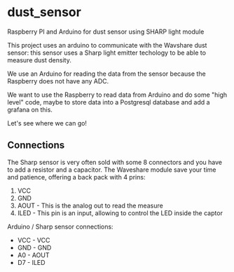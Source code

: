 # dust_sensor
Raspberry PI and Arduino for dust sensor using SHARP light module

This project uses an arduino to communicate with the Wavshare dust sensor: this sensor uses a Sharp light emitter techology to be able to measure dust density.

We use an Arduino for reading the data from the sensor because the Raspberry does not have any ADC.

We want to use the Raspberry to read data from Arduino and do some "high level" code, maybe to store data into a Postgresql database and add a grafana on this.

Let's see where we can go! 


## Connections

The Sharp sensor is very often sold with some 8 connectors and you have to add a resistor and a capacitor.
The Waveshare module save your time and patience, offering a back pack with 4 prins:
1. VCC
2. GND
3. AOUT - This is the analog out to read the measure
4. ILED - This pin is an input, allowing to control the LED inside the captor

Arduino / Sharp sensor connections:
* VCC   -   VCC
* GND   -   GND
* A0    -   AOUT
* D7    -   ILED
